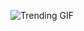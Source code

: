 ![Trending GIF](https://media2.giphy.com/media/v1.Y2lkPThiYjIxNzcyeDljZHF6cGdrOG5xZTR2ajcwbmtwZGhzZWY4OHBza216Y25vZXhxdSZlcD12MV9naWZzX3NlYXJjaCZjdD1n/xUPGcEliCc7bETyfO8/giphy.gif)
